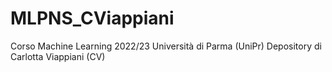 # MLPNS_CViappiani
Corso Machine Learning 2022/23 Università di Parma (UniPr)
Depository di Carlotta Viappiani (CV)
